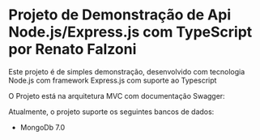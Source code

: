 # Projeto de Demonstração de Api Node.js/Express.js com TypeScript por Renato Falzoni

Este projeto é de simples demonstração, desenvolvido com tecnologia Node.js com framework Express.js com suporte ao Typescript

O Projeto está na arquitetura MVC com documentação Swagger:

Atualmente, o projeto suporte os seguintes bancos de dados:
- MongoDb 7.0
